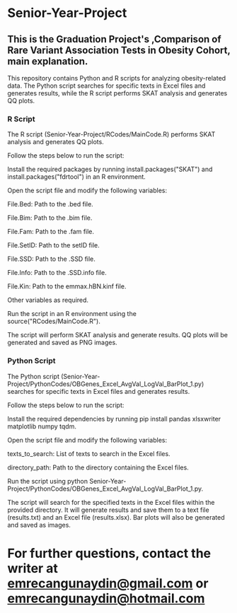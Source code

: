 # Senior-Year-Project
## This is the Graduation Project's ,Comparison of Rare Variant Association Tests in Obesity Cohort, main explanation.

This repository contains Python and R scripts for analyzing obesity-related data. The Python script searches for specific texts in Excel files and generates results, while the R script performs SKAT analysis and generates QQ plots.

### R Script
The R script (Senior-Year-Project/RCodes/MainCode.R) performs SKAT analysis and generates QQ plots. 

Follow the steps below to run the script:

Install the required packages by running install.packages("SKAT") and install.packages("fdrtool") in an R environment.

Open the script file and modify the following variables:

File.Bed: Path to the .bed file.

File.Bim: Path to the .bim file.

File.Fam: Path to the .fam file.

File.SetID: Path to the setID file.

File.SSD: Path to the .SSD file.

File.Info: Path to the .SSD.info file.

File.Kin: Path to the emmax.hBN.kinf file.

Other variables as required.

Run the script in an R environment using the source("RCodes/MainCode.R").

The script will perform SKAT analysis and generate results. QQ plots will be generated and saved as PNG images.

### Python Script
The Python script (Senior-Year-Project/PythonCodes/OBGenes_Excel_AvgVal_LogVal_BarPlot_1.py) searches for specific texts in Excel files and generates results. 

Follow the steps below to run the script:

Install the required dependencies by running pip install pandas xlsxwriter matplotlib numpy tqdm.

Open the script file and modify the following variables:

texts_to_search: List of texts to search in the Excel files.

directory_path: Path to the directory containing the Excel files.

Run the script using python Senior-Year-Project/PythonCodes/OBGenes_Excel_AvgVal_LogVal_BarPlot_1.py.

The script will search for the specified texts in the Excel files within the provided directory. It will generate results and save them to a text file (results.txt) and an Excel file (results.xlsx). Bar plots will also be generated and saved as images.

# For further questions, contact the writer at emrecangunaydin@gmail.com or emrecangunaydin@hotmail.com
